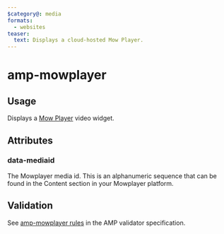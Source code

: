 ```yaml
---
$category@: media
formats:
  - websites
teaser:
  text: Displays a cloud-hosted Mow Player.
---
```


<!--
Copyright 2018 The AMP HTML Authors. All Rights Reserved.

Licensed under the Apache License, Version 2.0 (the "License");
you may not use this file except in compliance with the License.
You may obtain a copy of the License at

      http://www.apache.org/licenses/LICENSE-2.0

Unless required by applicable law or agreed to in writing, software
distributed under the License is distributed on an "AS-IS" BASIS,
WITHOUT WARRANTIES OR CONDITIONS OF ANY KIND, either express or implied.
See the License for the specific language governing permissions and
limitations under the License.
-->

# amp-mowplayer

## Usage

Displays a [Mow Player](https://mowplayer.com/) video widget.

## Attributes

### data-mediaid

The Mowplayer media id. This is an alphanumeric sequence that can be found in the Content section in your Mowplayer platform.

## Validation

See [amp-mowplayer rules](https://github.com/ampproject/amphtml/blob/master/extensions/amp-mowplayer/validator-amp-mowplayer.protoascii) in the AMP validator specification.
